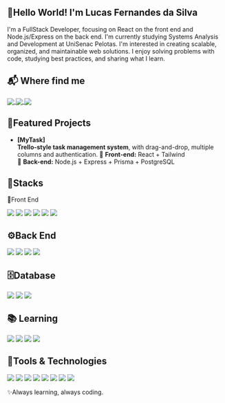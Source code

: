👋Hello World! I'm Lucas Fernandes da Silva
---
I'm a FullStack Developer, focusing on React on the front end and Node.js/Express on the back end.
I'm currently studying Systems Analysis and Development at UniSenac Pelotas.
I'm interested in creating scalable, organized, and maintainable web solutions.
I enjoy solving problems with code, studying best practices, and sharing what I learn.


📬 Where find me
---
<a href="https://wa.me/5553991424524" target="_blank">
  <img src="https://img.shields.io/badge/WhatsApp-25D366?logo=whatsapp&logoColor=fff&style=for-the-badge" style="vertical-align: middle;" />
</a>
<a href="[mailto:lucasfernandesss23@gmail.com](https://mail.google.com/mail/?view=cm&to=lucasfernandesss23@gmail.com)" target="_blank">
  <img src="https://img.shields.io/badge/Gmail-EA4335?logo=gmail&logoColor=fff&style=for-the-badge" style="vertical-align: middle;" />
</a>
<a href="https://www.linkedin.com/in/lucasfers" target="_blank">
  <img src="https://img.shields.io/badge/LinkedIn-0A66C2?logo=linkedin&logoColor=fff&style=for-the-badge" style="vertical-align: middle;" />
</a>


🚀Featured Projects
---
- **[MyTask]**  
  **Trello-style task management system**, with drag-and-drop, multiple columns and authentication. 
  🔹 **Front-end:** React + Tailwind  
  🔹 **Back-end:** Node.js + Express + Prisma + PostgreSQL  


🧰Stacks
---
🎨Front End
<p>
<img src="https://img.shields.io/badge/JavaScript-F7DF1E?logo=javascript&logoColor=000&style=for-the-badge" />
<img src="https://img.shields.io/badge/TypeScript-3178C6?logo=typescript&logoColor=fff&style=for-the-badge" />
<img src="https://img.shields.io/badge/Next.js-000000?logo=nextdotjs&logoColor=fff&style=for-the-badge" />
<img src="https://img.shields.io/badge/HTML5-E34F26?logo=html5&logoColor=fff&style=for-the-badge" />
<img src="https://img.shields.io/badge/CSS3-1572B6?logo=css3&logoColor=fff&style=for-the-badge" />
<img src="https://img.shields.io/badge/Tailwind-06B6D4?logo=tailwindcss&logoColor=fff&style=for-the-badge" />
</p>


⚙️Back End
---
<p>
<img src="https://img.shields.io/badge/JavaScript-F7DF1E?logo=javascript&logoColor=000&style=for-the-badge" />
<img src="https://img.shields.io/badge/TypeScript-3178C6?logo=typescript&logoColor=fff&style=for-the-badge" />
<img src="https://img.shields.io/badge/Node.js-339933?logo=nodedotjs&logoColor=fff&style=for-the-badge" />
<img src="https://img.shields.io/badge/Express.js-000000?logo=express&logoColor=fff&style=for-the-badge" />
</p>


🗄️Database
---
<p>
<img src="https://img.shields.io/badge/PostgreSQL-4169E1?logo=postgresql&logoColor=fff&style=for-the-badge" />
<img src="https://img.shields.io/badge/MySQL-4479A1?logo=mysql&logoColor=fff&style=for-the-badge" />
<img src="https://img.shields.io/badge/MongoDB-47A248?logo=mongodb&logoColor=fff&style=for-the-badge" />
</p>


📚 Learning
---
<p>
<img src="https://img.shields.io/badge/Java-007396?logo=openjdk&logoColor=fff&style=for-the-badge" />
<img src="https://img.shields.io/badge/Docker-2496ED?logo=docker&logoColor=fff&style=for-the-badge" />
<img src="https://img.shields.io/badge/AWS-232F3E?logo=amazonaws&logoColor=fff&style=for-the-badge" />
<img src="https://img.shields.io/badge/Python-3776AB?logo=python&logoColor=fff&style=for-the-badge" />
</p>



🧩Tools & Technologies
---
<p>
<img src="https://img.shields.io/badge/Git-F05032?logo=git&logoColor=fff&style=for-the-badge" />
<img src="https://img.shields.io/badge/GitHub-181717?logo=github&logoColor=fff&style=for-the-badge" />
<img src="https://img.shields.io/badge/VS%20Code-007ACC?logo=visualstudiocode&logoColor=fff&style=for-the-badge" />
<img src="https://img.shields.io/badge/Prisma-2D3748?logo=prisma&logoColor=fff&style=for-the-badge" />
<img src="https://img.shields.io/badge/JWT-000000?logo=jsonwebtokens&logoColor=fff&style=for-the-badge" />
<img src="https://img.shields.io/badge/ts--node-3178C6?logo=ts-node&logoColor=fff&style=for-the-badge" />
<img src="https://img.shields.io/badge/ESLint-4B32C3?logo=eslint&logoColor=fff&style=for-the-badge" />
<img src="https://img.shields.io/badge/React%20Router-CA4245?logo=reactrouter&logoColor=fff&style=for-the-badge" />
</p>

✨Always learning, always coding.
